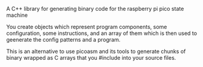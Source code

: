 A C++ library for generating binary code for the raspberry pi pico state machine

You create objects which represent program components, some configuration, some instructions, and an array of them which is then used to geenerate the config patterns and a program.

This is an alternative to use picoasm and its tools to generate chunks of binary wrapped as C arrays that you #include into your source files.
